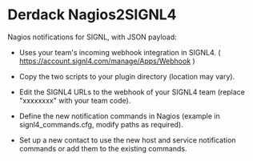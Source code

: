 # Derdack Nagios2SIGNL4

Nagios notifications for SIGNL, with JSON payload:

* Uses your team's incoming webhook integration in SIGNL4.
( https://account.signl4.com/manage/Apps/Webhook )

* Copy the two scripts to your plugin directory (location may vary).

* Edit the SIGNL4 URLs to the webhook of your SIGNL4 team (replace "xxxxxxxx" with your team code).

* Define the new notification commands in Nagios (example in signl4_commands.cfg, modify paths as required).

* Set up a new contact to use the new host and service notification commands or add them to the existing commands.
